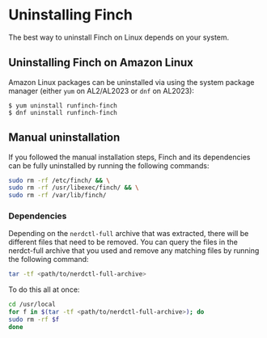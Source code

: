 # Uninstalling Finch

The best way to uninstall Finch on Linux depends on your system.

## Uninstalling Finch on Amazon Linux

Amazon Linux packages can be uninstalled via using the system package manager (either `yum` on AL2/AL2023 or `dnf` on AL2023):

```
$ yum uninstall runfinch-finch
$ dnf uninstall runfinch-finch
```

## Manual uninstallation

If you followed the manual installation steps, Finch and its dependencies can be fully uninstalled by running the following commands:

```bash
sudo rm -rf /etc/finch/ && \
sudo rm -rf /usr/libexec/finch/ && \
sudo rm -rf /var/lib/finch/
```

### Dependencies

Depending on the `nerdctl-full` archive that was extracted, there will be different files that need to be removed. You can query the files in the nerdct-full archive that you used and remove any matching files by running the following command:

```bash
tar -tf <path/to/nerdctl-full-archive>
```

To do this all at once:

```bash
cd /usr/local
for f in $(tar -tf <path/to/nerdctl-full-archive>); do
sudo rm -rf $f
done
```
